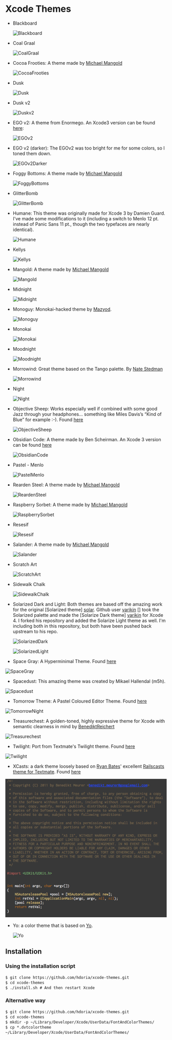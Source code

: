 Xcode Themes
==============

* Blackboard

  ![Blackboard]

* Coal Graal

  ![CoalGraal]

* Cocoa Frooties:  A theme made by [Michael Mangold][michael_mangold]

  ![CocoaFrooties]

* Dusk

  ![Dusk]

* Dusk v2

  ![Duskv2]

* EGO v2: A theme from Enormego. An Xcode3 version can be found [here][enormego_xcode_3]:

  ![EGOv2]

* EGO v2 (darker): The EGOv2 was too bright for me for some colors, so I toned them down.

  ![EGOv2Darker]

* Foggy Bottoms:  A theme made by [Michael Mangold][michael_mangold]

  ![FoggyBottoms]

* GlitterBomb

  ![GlitterBomb]

* Humane: This theme was originally made for Xcode 3 by Damien Guard. I've made some modifications to it (including a switch to Menlo 12 pt. instead of Panic Sans 11 pt., though the two typefaces are nearly identical).

  ![Humane]

* Kellys

  ![Kellys]

* Mangold:  A theme made by [Michael Mangold][michael_mangold]

  ![Mangold]

* Midnight

  ![Midnight]

* Monoguy: Monokai-hacked theme by [Mazyod](https://github.com/Mazyod).

  ![Monoguy]

* Monokai

  ![Monokai]

* Moodnight

  ![Moodnight]

* Morrowind:  Great theme based on the Tango palette. By [Nate Stedman][nate_stedman]

  ![Morrowind]

* Night

  ![Night]

* Objective Sheep: Works especially well if combined with some good Jazz through your headphones… something like Miles Davis’s “Kind of Blue” for example :-). Found [here][objectiveSheepurl]

  ![ObjectiveSheep]

* Obsidian Code: A theme made by Ben Scheirman.  An Xcode 3 version can be found [here][obsidian_xcode_3]

  ![ObsidianCode]

* Pastel - Menlo

  ![PastelMenlo]

* Rearden Steel:  A theme made by [Michael Mangold][michael_mangold]

  ![ReardenSteel]

* Raspberry Sorbet:  A theme made by [Michael Mangold][michael_mangold]

  ![RaspberrySorbet]

* Resesif

  ![Resesif]

* Salander:  A theme made by [Michael Mangold][michael_mangold]

  ![Salander]

* Scratch Art

  ![ScratchArt]

* Sidewalk Chalk

  ![SidewalkChalk]

* Solarized Dark and Light: Both themes are based off the amazing work for the original [Solarized theme] [solar]. Github user [varikin] [] took the Solarized palette and made the [Solarize Dark theme] [varikin] for Xcode 4. I forked his repository and added the Solarize Light theme as well. I'm including both in this repository, but both have been pushed back upstream to his repo.

  ![SolarizedDark]

  ![SolarizedLight]

*  Space Gray: A Hyperminimal Theme. Found [here][spacegrayurl]

  ![SpaceGray]

*   Spacedust: This amazing theme was created by Mikael Hallendal (m5h).

  ![Spacedust]

*  Tomorrow Theme: A Pastel Coloured Editor Theme. Found [here][tomorrowurl]

  ![TomorrowNight]
  
*  Treasurechest: A golden-toned, highly expressive theme for Xcode with semantic clearness in mind by [BenediktReichert](https://github.com/benediktreichert)

![Treasurechest](https://github.com/benediktreichert/treasurechest/blob/screenshots/screen_6.png)

*  Twilight: Port from Textmate's Twilight theme. Found [here][twilighturl]

  ![Twilight]

*  XCasts: a dark theme loosely based on [Ryan Bates](http://railscasts.com/)' excellent [Railscasts theme for Textmate](http://railscasts.com/about). Found [here][xCastsurl]

  ![XCasts]

* Yo: a color theme that is based on [Yo](http://justyo.co/).

  ![Yo]

Installation
------------

### Using the installation script

    $ git clone https://github.com/hdoria/xcode-themes.git
    $ cd xcode-themes
    $ ./install.sh # And then restart Xcode

### Alternative way

    $ git clone https://github.com/hdoria/xcode-themes.git
    $ cd xcode-themes
    $ mkdir -p ~/Library/Developer/Xcode/UserData/FontAndColorThemes/
    $ cp *.dvtcolortheme ~/Library/Developer/Xcode/UserData/FontAndColorThemes/


  [Blackboard]: http://s11.postimage.org/n1htzhccj/Blackboard.png
  [CoalGraal]: http://s11.postimage.org/m0hlacvcz/Coal_Graal.png
  [CocoaFrooties]: http://michaelmangold.com/wp-content/uploads/2013/03/cocoafrooties2.png
  [Dusk]: http://s11.postimage.org/cihuab9oj/Dusk.png
  [Duskv2]: http://s11.postimage.org/53sihxnsz/Duskv2.png
  [EGOv2]: http://s11.postimage.org/oa5pl44ar/EGOv2.png
  [FoggyBottoms]: http://michaelmangold.com/wp-content/uploads/2013/03/foggybottoms2.png
  [EGOv2Darker]: http://s11.postimage.org/mwe2pt51f/EGOv2_Darker.png
  [GlitterBomb]: http://s11.postimage.org/dpvs2izsz/Glitter_Bomb.png
  [Humane]: http://s11.postimage.org/vh7egzf7n/Humane.png
  [Kellys]: http://s11.postimage.org/vihcaeh1f/Kellys.png
  [Mangold]: http://michaelmangold.com/wp-content/uploads/2013/03/mangold3.png
  [Midnight]: http://s11.postimage.org/bcifp9arn/Midnight.png
  [Monoguy]: http://mazyod.com/images/xcode-theme-preview.png
  [Monokai]: http://s11.postimage.org/sfl7krrgj/Monokai.png
  [Moodnight]: http://s11.postimage.org/hu1c8rl4z/Moodnight.png
  [Morrowind]: http://s11.postimage.org/7y0994fcz/Morrowind.png
  [Night]: http://s11.postimage.org/mihc3yabn/Night.png
  [ObjectiveSheep]: http://s11.postimage.org/45gqtdzur/Objective_Sheep.png
  [ObsidianCode]: http://s11.postimage.org/jgqjtzx6r/Obsidian_Code.png
  [PastelMenlo]: http://s11.postimage.org/gbajhj3yb/Pastel_Menlo.png
  [RaspberrySorbet]: http://michaelmangold.com/wp-content/uploads/2013/03/raspberrysorbet1.png
  [ReardenSteel]: http://michaelmangold.com/wp-content/uploads/2013/04/reardensteel2.png
  [Resesif]: http://s11.postimage.org/y3w3pel6r/Resesif.png
  [Salander]:  http://michaelmangold.com/wp-content/uploads/2013/03/salander2.png
  [ScratchArt]: http://s11.postimage.org/6htc4q1tv/Scratch_Art.png
  [SidewalkChalk]: http://s11.postimage.org/i879m3umb/Sidewalk_Chalk.png
  [SolarizedDark]: http://s11.postimage.org/bj0q639ab/Solarized_Dark.png
  [SolarizedLight]: http://s11.postimage.org/bkanzib43/Solarized_Light.png
  [Spacedust]: http://s11.postimage.org/7p79wxryb/Spacedust.png
  [TomorrowNight]: http://s11.postimage.org/8sre8wclf/Tomorrow_Night.png
  [Twilight]: http://s11.postimage.org/ei7mt7irn/Twilight.png
  [SpaceGray]: https://github.com/zdne/spacegray-xcode/raw/master/screenshots/space-gray-screen.png
  [Wentworth]: http://michaelmangold.com/wp-content/uploads/2013/03/wentworth2.png

  [script]: http://digitalflapjack.com/blog/2011/jan/24/xcodedpthemes/
  [solar]: http://ethanschoonover.com/solarized
  [varikin]: https://github.com/varikin/solarized/tree/master/xcode4-colors-solarized
  [jbrennan]: https://github.com/jbrennan/xcode4themes
  [enormego developers]: http://developers.enormego.com/view/ego_xcode_theme_for_xcode_4_egov2
  [obsidian_xcode_3]: https://gist.github.com/837656
  [enormego_xcode_3]: http://developers.enormego.com/view/ego_xcode_theme_for_xcode_4_egov2
  [michael_mangold]: http://michaelmangold.com/xcode-themes/
  [nate_stedman]: http://www.natestedman.com/post/morrowind-for-textmate-xcode/
  [twilighturl]: http://blog.cylence.com/2011/01/27/textmates-twilight-theme-for-xcode/
  [tomorrowurl]: https://github.com/ChrisKempson/Tomorrow-Theme
  [xCastsurl]: https://github.com/bmeurer/XCasts-color-theme-for-Xcode-4
  [xCasts]: http://github.com/bmeurer/XCasts-color-theme-for-Xcode-4/raw/master/XCasts-screenshot.png
  [objectiveSheepurl]: http://objectivesheep.com/blog/xcode4_color_theme
  [spacegrayurl]: https://github.com/zdne/spacegray-xcode
  [Yo]: http://s22.postimg.org/dbtwkc0ip/Yo_color_theme.png
